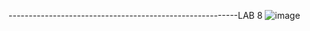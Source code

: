 ---------------------------------------------------------LAB 8
![image](https://user-images.githubusercontent.com/78643530/113438743-038c2780-940b-11eb-919c-bbbf040e9935.png)

